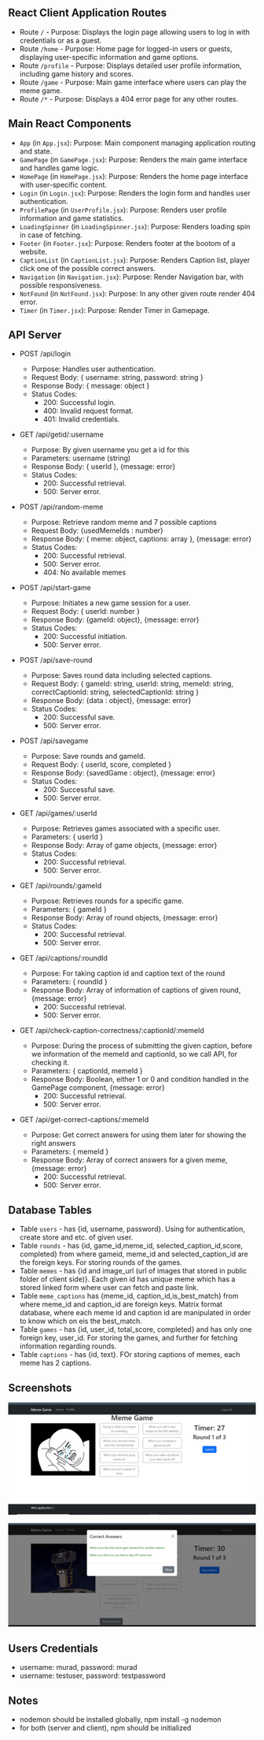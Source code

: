 ## React Client Application Routes

- Route `/` - Purpose: Displays the login page allowing users to log in with credentials or as a guest.
- Route `/home` - Purpose: Home page for logged-in users or guests, displaying user-specific information and game options.
- Route `/profile` - Purpose: Displays detailed user profile information, including game history and scores.
- Route `/game` - Purpose: Main game interface where users can play the meme game.
- Route `/*` - Purpose: Displays a 404 error page for any other routes.


## Main React Components

- `App` (in `App.jsx`): Purpose: Main component managing application routing and state.
- `GamePage` (in `GamePage.jsx`): Purpose: Renders the main game interface and handles game logic.
- `HomePage` (in `HomePage.jsx`): Purpose: Renders the home page interface with user-specific content.
- `Login` (in `Login.jsx`): Purpose: Renders the login form and handles user authentication.
- `ProfilePage` (in `UserProfile.jsx`): Purpose: Renders user profile information and game statistics.
- `LoadingSpinner` (in `LoadingSpinner.jsx`): Purpose: Renders loading spin in case of fetching.
- `Footer` (in `Footer.jsx`): Purpose: Renders footer at the bootom of a website.
- `CaptionList` (in `CaptionList.jsx`): Purpose: Renders Caption list, player click one of the possible correct answers.
- `Navigation` (in `Navigation.jsx`): Purpose: Render Navigation bar, with possible responsiveness.
- `NotFound` (in `NotFound.jsx`): Purpose: In any other given route render 404 error.
- `Timer` (in `Timer.jsx`): Purpose: Render Timer in Gamepage.


## API Server
- POST /api/login
  - Purpose: Handles user authentication.
  - Request Body: { username: string, password: string }
  - Response Body: { message: object }
  - Status Codes:
    - 200: Successful login.
    - 400: Invalid request format.
    - 401: Invalid credentials.

- GET /api/getid/:username
  - Purpose: By given username you get a id for this 
  - Parameters: username (string)
  - Response Body: { userId }, {message: error}
  - Status Codes: 
    - 200: Successful retrieval.
    - 500: Server error.
  
- POST /api/random-meme
  - Purpose: Retrieve random meme and 7 possible captions
  - Request Body: {usedMemeIds : number}
  - Response Body: { meme: object, captions: array }, {message: error}
  - Status Codes:
    - 200: Successful retrieval.
    - 500: Server error.
    - 404: No available memes

- POST /api/start-game
  - Purpose: Initiates a new game session for a user.
  - Request Body: { userId: number }
  - Response Body: {gameId: object}, {message: error}
  - Status Codes:
    - 200: Successful initiation.
    - 500: Server error.

- POST /api/save-round
  - Purpose: Saves round data including selected captions.
  - Request Body: { gameId: string, userId: string, memeId:     string, correctCaptionId: string, selectedCaptionId: string }
  - Response Body: {data : object}, {message: error}
  - Status Codes:
    - 200: Successful save.
    - 500: Server error.

- POST /api/savegame
  - Purpose: Save rounds and gameId.
  - Request Body: { userId, score, completed }
  - Response Body: {savedGame : object}, {message: error}
  - Status Codes:
    - 200: Successful save.
    - 500: Server error.

- GET /api/games/:userId
  - Purpose: Retrieves games associated with a specific user.
  - Parameters: { userId }
  - Response Body: Array of game objects, {message: error}
  - Status Codes:
    -  200: Successful retrieval.
    -  500: Server error.

- GET /api/rounds/:gameId
  - Purpose: Retrieves rounds for a specific game.
  - Parameters: { gameId }
  - Response Body: Array of round objects, {message: error}
  - Status Codes:
    - 200: Successful retrieval.
    - 500: Server error.

- GET /api/captions/:roundId
  - Purpose: For taking caption id and caption text of the round
  - Parameters: { roundId }
  - Response Body: Array of information of captions of given round, {message: error}
    - 200: Successful retrieval.
    - 500: Server error.

- GET /api/check-caption-correctness/:captionId/:memeId
  - Purpose: During the process of submitting the given caption, before we information of the memeId and captionId, so we call API, for checking it.
  - Parameters: { captionId, memeId }
  - Response Body: Boolean, either 1 or 0 and condition handled in the GamePage component, {message: error}
    - 200: Successful retrieval.
    - 500: Server error.

- GET /api/get-correct-captions/:memeId
  - Purpose: Get correct answers for using them later for showing the right answers
  - Parameters: { memeId }
  - Response Body: Array of correct answers for a given meme, {message: error}
    - 200: Successful retrieval.
    - 500: Server error.

## Database Tables

- Table `users` - has {id, username, password}. Using for authentication, create store and etc. of given user.
- Table `rounds` - has {id, game_id,meme_id, selected_caption_id,score, completed} from where gameid, meme_id and selected_caption_id are the foreign keys. For storing rounds of the games.
- Table `memes` - has {id and image_url (url of images that stored in public folder of client side)}. Each given id has unique meme which has a stored linked form where user can fetch and paste link.
- Table `meme_captions` has {meme_id, caption_id,is_best_match} from where meme_id and caption_id are foreign keys. Matrix format database, where each meme id and caption id are manipulated in order to know which on eis the best_match.
- Table `games` - has {id, user_id, total_score, completed} and has only one foreign key, user_id. For storing the games, and further for fetching information regarding rounds.
- Table `captions` - has {id, text}. FOr storing captions of memes, each meme has 2 captions.


## Screenshots

![Screenshot1](./client/public/screenshot1.jpg)

![Screenshot2](./client/public/screenshot2.jpg)


## Users Credentials

- username: murad, password: murad
- username: testuser, password: testpassword

## Notes
- nodemon should be installed globally, npm install -g nodemon
- for both (server and client), npm should be initialized 
